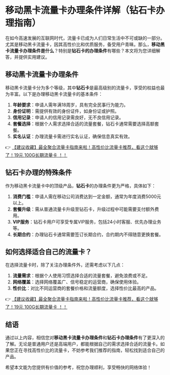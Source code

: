 # 移动黑卡流量卡办理条件详解（钻石卡办理指南）

在如今高速发展的互联网时代，流量卡已成为人们日常生活中不可或缺的一部分。尤其是移动黑卡流量卡，因其高性价比和优质服务，备受用户青睐。那么，**移动黑卡流量卡办理条件是什么**？特别是**钻石卡的办理条件**有哪些？本文将为您详细解答，并提供实用建议。

## 移动黑卡流量卡办理条件

移动黑卡流量卡分为多个等级，其中**钻石卡**是最高级别的流量卡，享受的权益也最为丰富。以下是办理移动黑卡流量卡的基本条件：

1. **年龄要求**：申请人需年满18周岁，具有完全民事行为能力。
2. **身份证明**：需提供有效的身份证件，如身份证或护照。
3. **信用记录**：申请人的信用记录需良好，无不良信用记录。
4. **套餐选择**：根据个人需求选择合适的流量套餐，钻石卡通常需要选择高额套餐。
5. **实名认证**：办理流量卡需进行实名认证，确保信息真实有效。

👉 [【建议收藏】最全聚合流量卡指南来啦！高性价比流量卡推荐，看这个就够了！19元 100G长期流量卡 ！！](https://bit.ly/Liuliangka)

## 钻石卡办理的特殊条件

作为移动黑卡流量卡中的顶级产品，**钻石卡**的办理条件更为严格，具体如下：

1. **消费门槛**：申请人需在移动公司消费达到一定金额，通常为年度消费5000元以上。
2. **套餐升级**：需从普通流量卡升级至钻石卡，升级过程中可能需要支付额外费用。
3. **VIP服务**：钻石卡用户可享受专属VIP服务，包括24小时客服、优先办理业务等。
4. **长期合约**：办理钻石卡通常需要签订长期合约，合约期内不得随意更换套餐。

## 如何选择适合自己的流量卡？

在选择流量卡时，除了关注办理条件外，还需考虑以下几点：

1. **流量需求**：根据个人使用习惯选择合适的流量套餐，避免浪费或不足。
2. **网络覆盖**：选择网络覆盖广、信号稳定的运营商，确保使用体验。
3. **性价比**：对比不同运营商的套餐价格和流量额度，选择性价比最高的产品。

👉 [【建议收藏】最全聚合流量卡指南来啦！高性价比流量卡推荐，看这个就够了！19元 100G长期流量卡 ！！](https://bit.ly/Liuliangka)

## 结语

通过以上内容，相信您对**移动黑卡流量卡办理条件**和**钻石卡办理条件**有了更深入的了解。无论是普通用户还是高端用户，都能根据自己的需求选择合适的流量卡。如果您正在寻找高性价比的流量卡，不妨参考我们推荐的指南，轻松找到适合自己的产品。

希望本文能为您提供有价值的参考，祝您办理顺利，享受畅快的网络体验！